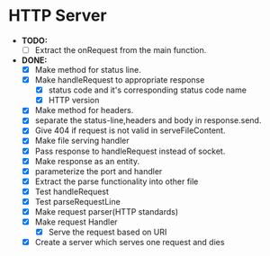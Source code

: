# HTTP Server

- **TODO:**
  - [ ] Extract the onRequest from the main function.

- **DONE:**
  - [x] Make method for status line.
  - [x] Make handleRequest to appropriate response
    - [x] status code and it's corresponding status code name
    - [x] HTTP version
  - [x] Make method for headers.
  - [x] separate the status-line,headers and body in response.send.
  - [x] Give 404 if request is not valid in serveFileContent.
  - [x] Make file serving handler
  - [x] Pass response to handleRequest instead of socket.
  - [x] Make response as an entity.
  - [x] parameterize the port and handler
  - [x] Extract the parse functionality into other file
  - [x] Test handleRequest
  - [x] Test parseRequestLine
  - [x] Make request parser(HTTP standards)
  - [x] Make request Handler
    - [x] Serve the request based on URI
  - [x] Create a server which serves one request and dies
